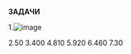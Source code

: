 **ЗАДАЧИ**

1.![image](https://github.com/user-attachments/assets/683cfe05-f641-4edd-bbe1-6fea02b85a91)


2.50
3.400
4.810
5.920
6.460
7.30
